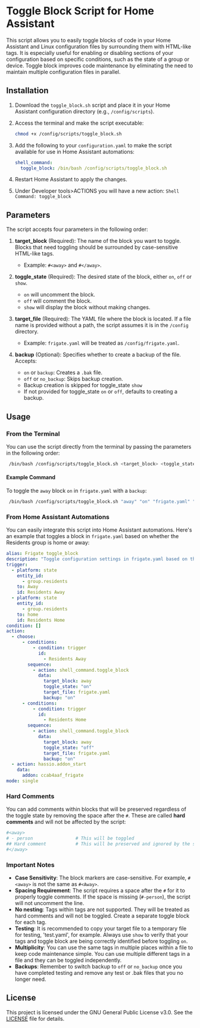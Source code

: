 # Toggle Block Script for Home Assistant

This script allows you to easily toggle blocks of code in your Home Assistant and Linux configuration files by surrounding them with HTML-like tags. It is especially useful for enabling or disabling sections of your configuration based on specific conditions, such as the state of a group or device. Toggle block improves code maintenance by eliminating the need to maintain multiple configuration files in parallel. 

## Installation

1. Download the `toggle_block.sh` script and place it in your Home Assistant configuration directory (e.g., `/config/scripts`).

2. Access the terminal and make the script executable:
   
   ```bash
   chmod +x /config/scripts/toggle_block.sh
   ```
   
3. Add the following to your `configuration.yaml` to make the script available for use in Home Assistant automations:
   
    ```yaml
    shell_command:
      toggle_block: /bin/bash /config/scripts/toggle_block.sh
    ```
   
4. Restart Home Assistant to apply the changes.

5. Under Developer tools>ACTIONS you will have a new action: `Shell Command: toggle_block`

## Parameters

The script accepts four parameters in the following order:

1. **target_block** (Required): The name of the block you want to toggle. Blocks that need toggling should be surrounded by case-sensitive HTML-like tags.
   - Example: `#<away>` and `#</away>`.

2. **toggle_state** (Required): The desired state of the block, either `on`, `off` or `show`.
   - `on` will uncomment the block.
   - `off` will comment the block.
   - `show` will display the block without making changes.

3. **target_file** (Required): The YAML file where the block is located. If a file name is provided without a path, the script assumes it is in the `/config` directory.
   - Example: `frigate.yaml` will be treated as `/config/frigate.yaml`.

4. **backup** (Optional): Specifies whether to create a backup of the file. Accepts:
   - `on` or `backup`: Creates a `.bak` file.
   - `off` or `no_backup`: Skips backup creation.
   - Backup creation is skipped for toggle_state `show`
   - If not provided for toggle_state `on` or `off`, defaults to creating a backup.

## Usage

### From the Terminal

You can use the script directly from the terminal by passing the parameters in the following order:

  ```bash
   /bin/bash /config/scripts/toggle_block.sh <target_block> <toggle_state> <target_file> <backup>
  ```

#### Example Command

To toggle the `away` block `on` in `frigate.yaml` with a `backup`:

  ```bash
   /bin/bash /config/scripts/toggle_block.sh "away" "on" "frigate.yaml" "backup"
  ```

### From Home Assistant Automations

You can easily integrate this script into Home Assistant automations. Here's an example that toggles a block in `frigate.yaml` based on whether the Residents group is home or away:

```yaml
alias: Frigate toggle_block
description: "Toggle configuration settings in frigate.yaml based on the state of the Residents group"
trigger:
  - platform: state
    entity_id:
      - group.residents
    to: Away
    id: Residents Away
  - platform: state
    entity_id:
      - group.residents
    to: home
    id: Residents Home
condition: []
action:
  - choose:
      - conditions:
          - condition: trigger
            id:
              - Residents Away
        sequence:
          - action: shell_command.toggle_block
            data:
              target_block: away
              toggle_state: "on"
              target_file: frigate.yaml
              backup: "on"
      - conditions:
          - condition: trigger
            id:
              - Residents Home
        sequence:
          - action: shell_command.toggle_block
            data:
              target_block: away
              toggle_state: "off"
              target_file: frigate.yaml
              backup: "on"
  - action: hassio.addon_start
    data:
      addon: ccab4aaf_frigate
mode: single
```

### Hard Comments

You can add comments within blocks that will be preserved regardless of the toggle state by removing the space after the `#`. These are called **hard comments** and will not be affected by the script:

```yaml
#<away>
# - person                # This will be toggled
## Hard comment           # This will be preserved and ignored by the script
#</away>
```

### Important Notes

- **Case Sensitivity**: The block markers are case-sensitive. For example, `#<away>` is not the same as `#<Away>`.
- **Spacing Requirement**: The script requires a space after the `#` for it to properly toggle comments. If the space is missing (`#-person`), the script will not uncomment the line.
- **No nesting**: Tags within tags are not supported. They will be treated as hard comments and will not be toggled. Create a separate toggle block for each tag.
- **Testing**: It is recommended to copy your target file to a temporary file for testing, 'test.yaml', for example. Always use `show` to verify that your tags and toggle block are being correctly identified before toggling `on`.
- **Multiplicity**: You can use the same tags in multiple places within a file to keep code maintenance simple. You can use multiple different tags in a file and they can be toggled independently.
- **Backups**: Remember to switch backup to `off` or `no_backup` once you have completed testing and remove any test or .bak files that you no longer need.

## License

This project is licensed under the GNU General Public License v3.0. See the [LICENSE](LICENSE) file for details.

